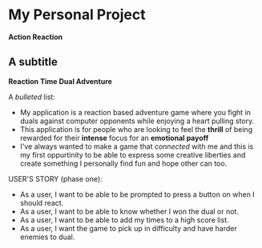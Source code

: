 # My Personal Project
**Action Reaction**
## A subtitle
**Reaction Time Dual Adventure**

A *bulleted* list:
- My application is a reaction based adventure game where you fight in duals against computer opponents while enjoying
a heart pulling story.
- This application is for people who are looking to feel the **thrill** of being rewarded for their **intense** focus
 for an **emotional payoff**
- I've always wanted to make a game that *connected* with me and this is my first oppurtinity to be able to express some
 creative liberties and create something I personally find fun and hope other can too.

USER'S STORY (phase one):
- As a user, I want to be able to be prompted to press a button on when I should react.
- As a user, I want to be able to know whether I won the dual or not.
- As a user, I want to be able to add my times to a high score list.
- As a user, I want the game to pick up in difficulty and have harder enemies to dual.


